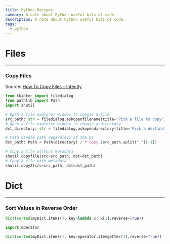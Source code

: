 ```yaml
---
title: Python Recipes
summary: A note about Python useful bits of code.
description: A note about Python useful bits of code.
tags:
  - python
---
```


# Files

---

### Copy Files

Source: [How To Copy Files - Intently](https://www.youtube.com/watch?v=vx9zFN8PxOA)

````python
from tkinter import filedialog
from pathlib import Path
import shutil

# Open a file explorer window to choose a file
src_path: str = filedialog.askopenfilename(title='Pick a file to copy')
# Open a file explorer window to choose a directory
dst_directory: str = filedialog.askopendirectory(title='Pick a destination')

# Path handle path regardless of the OS 
dst_path: Path = Path(directory) / f'copy.{src_path.split(".")[-1]}' 

# Copy a file without metadata
shutil.copyfile(src=src_path, dst=dst_path)
# Copy a file with metadata
shutil.copy2(src=src_path, dst=dst_path)
````

# Dict

---

### Sort Values in Reverse Order


````py
dict(sorted(myDict.items(), key=lambda x: x[1],reverse=True))
````

````py
import operator

dict(sorted(myDict.items(), key=operator.itemgetter(1),reverse=True))
````
